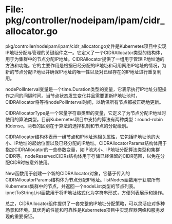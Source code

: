 # File: pkg/controller/nodeipam/ipam/cidr_allocator.go

pkg/controller/nodeipam/ipam/cidr_allocator.go文件是Kubernetes项目中实现IP地址分配与管理的关键组件之一。它定义了一个CIDRAllocator类型的结构体，用于为集群中的节点分配IP地址。CIDRAllocator提供了一组用于管理IP地址池的方法和功能。它的主要作用是根据已经分配的IP地址和可用网络IP地址的情况，为新的节点分配IP地址并确保IP地址的唯一性以及对已经存在的IP地址进行重复利用。

nodePollInterval变量是一个time.Duration类型的变量，它表示执行IP地址分配操作之间的间隔时间。当节点状态发生变化并且需要更新IP地址池时，CIDRAllocator将等待nodePollInterval时间，以确保所有节点都被正确地更新。

CIDRAllocatorType是一个常量字符串类型的变量，它定义了为节点分配IP地址时使用的算法类型。目前Kubernetes项目中支持的算法有两种类型：round-robin和dense。两者的区别在于算法的选择机制和节点的分配级别。

CIDRAllocator结构体表示一组节点和IP地址池相关属性，它包括IP地址池的大小、IP地址的起始位置以及已经分配的IP地址。CIDRAllocatorParams结构体用于指定CIDRAllocator的一些参数变量，如IP池大小、IP地址分配算法类型和集群CIDR等。nodeReservedCIDRs结构体用于存储已经保留的CIDR范围，以免在分配CIDR时被意外使用。

New函数用于创建一个新的CIDRAllocator对象，它基于传入的CIDRAllocatorParams结构体为节点分配IP地址。listNodes函数用于获取所有Kubernetes集群中的节点，并返回一个nodeList类型的节点列表。ipnetToStringList函数用于将IP地址格式化为字符串形式，方便列表展示和操作。

总之，CIDRAllocator组件提供了一套完整的IP地址分配策略，可以灵活应对多种场景和环境。其优秀的性能和可靠性是Kubernetes项目中实现容器网络和服务发现的重要保证。

